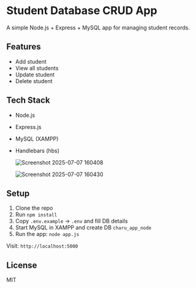 # Student Database CRUD App

A simple Node.js + Express + MySQL app for managing student records.

## Features
- Add student
- View all students
- Update student
- Delete student

## Tech Stack
- Node.js
- Express.js
- MySQL (XAMPP)
- Handlebars (hbs)

  ![Screenshot 2025-07-07 160408](https://github.com/user-attachments/assets/ca73fa98-da04-4fbc-aefe-752b8efff812)
  
  ![Screenshot 2025-07-07 160430](https://github.com/user-attachments/assets/630c47e7-e9e0-4dbd-a58c-0f8d7c9ca065)


## Setup
1. Clone the repo  
2. Run `npm install`
3. Copy `.env.example` → `.env` and fill DB details
4. Start MySQL in XAMPP and create DB `charu_app_node`
5. Run the app: `node app.js`

Visit: `http://localhost:5000`

## License
MIT
